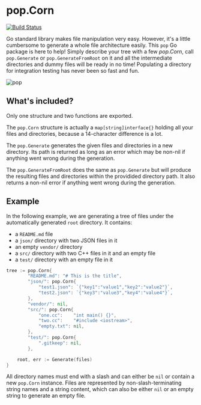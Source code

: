# pop.Corn
[![Build Status](https://travis-ci.org/aseure/pop.svg?branch=master)](https://travis-ci.org/aseure/pop)

Go standard library makes file manipulation very easy. However, it's a little
cumbersome to generate a whole file architecture easily. This `pop` Go package
is here to help! Simply describe your tree with a few *pop.Corn*, call
`pop.Generate` or `pop.GenerateFromRoot` on it and all the intermediate
directories and dummy files will be ready in no time! Populating a directory
for integration testing has never been so fast and fun.

![pop](https://github.com/aseure/pop/raw/master/pop.gif)

## What's included?

Only one structure and two functions are exported.

The `pop.Corn` structure is actually a `map[string]interface{}` holding all
your files and directories, because a 14-character difference is a lot.

The `pop.Generate` generates the given files and directories in a new
directory. Its path is returned as long as an error which may be non-nil if
anything went wrong during the generation.

The `pop.GenerateFromRoot` does the same as `pop.Generate` but will produce the
resulting files and directories within the providided directory path. It also
returns a non-nil error if anything went wrong during the generation.

## Example

In the following example, we are generating a tree of files under the
automatically generated `root` directory. It contains:
 - a `README.md` file
 - a `json/` directory with two JSON files in it
 - an empty `vendor/` directory
 - a `src/` directory with two C++ files in it and an empty file
 - a `test/` directory with an empty file in it

```go
tree := pop.Corn{
		"README.md": "# This is the title",
		"json/": pop.Corn{
			"test1.json": `{"key1":"value1","key2":"value2"}`,
			"test2.json": `{"key3":"value3","key4":"value4"}`,
		},
		"vendor/": nil,
		"src/": pop.Corn{
			"one.cc":    "int main() {}",
			"two.cc":    "#include <iostream>",
			"empty.txt": nil,
		},
		"test/": pop.Corn{
			".gitkeep": nil,
		},

	root, err := Generate(files)
}
```

All directory names must end with a slash and can either be `nil` or contain a
new `pop.Corn` instance. Files are represented by non-slash-terminating string
names and a string content, which can also be either `nil` or an empty string
to generate an empty file.
